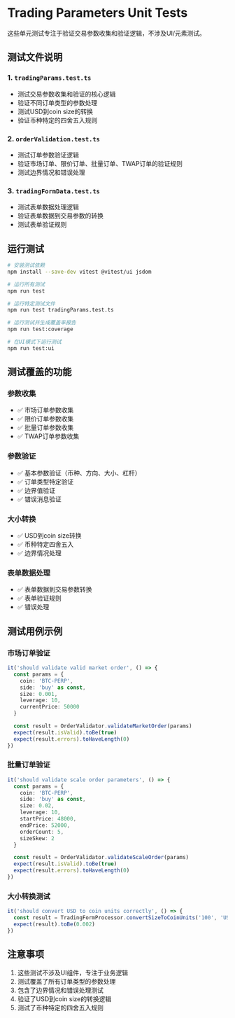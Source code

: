# Trading Parameters Unit Tests

这些单元测试专注于验证交易参数收集和验证逻辑，不涉及UI/元素测试。

## 测试文件说明

### 1. `tradingParams.test.ts`
- 测试交易参数收集和验证的核心逻辑
- 验证不同订单类型的参数处理
- 测试USD到coin size的转换
- 验证币种特定的四舍五入规则

### 2. `orderValidation.test.ts`
- 测试订单参数验证逻辑
- 验证市场订单、限价订单、批量订单、TWAP订单的验证规则
- 测试边界情况和错误处理

### 3. `tradingFormData.test.ts`
- 测试表单数据处理逻辑
- 验证表单数据到交易参数的转换
- 测试表单验证规则

## 运行测试

```bash
# 安装测试依赖
npm install --save-dev vitest @vitest/ui jsdom

# 运行所有测试
npm run test

# 运行特定测试文件
npm run test tradingParams.test.ts

# 运行测试并生成覆盖率报告
npm run test:coverage

# 在UI模式下运行测试
npm run test:ui
```

## 测试覆盖的功能

### 参数收集
- ✅ 市场订单参数收集
- ✅ 限价订单参数收集
- ✅ 批量订单参数收集
- ✅ TWAP订单参数收集

### 参数验证
- ✅ 基本参数验证（币种、方向、大小、杠杆）
- ✅ 订单类型特定验证
- ✅ 边界值验证
- ✅ 错误消息验证

### 大小转换
- ✅ USD到coin size转换
- ✅ 币种特定四舍五入
- ✅ 边界情况处理

### 表单数据处理
- ✅ 表单数据到交易参数转换
- ✅ 表单验证规则
- ✅ 错误处理

## 测试用例示例

### 市场订单验证
```typescript
it('should validate valid market order', () => {
  const params = {
    coin: 'BTC-PERP',
    side: 'buy' as const,
    size: 0.001,
    leverage: 10,
    currentPrice: 50000
  }

  const result = OrderValidator.validateMarketOrder(params)
  expect(result.isValid).toBe(true)
  expect(result.errors).toHaveLength(0)
})
```

### 批量订单验证
```typescript
it('should validate scale order parameters', () => {
  const params = {
    coin: 'BTC-PERP',
    side: 'buy' as const,
    size: 0.02,
    leverage: 10,
    startPrice: 48000,
    endPrice: 52000,
    orderCount: 5,
    sizeSkew: 2
  }

  const result = OrderValidator.validateScaleOrder(params)
  expect(result.isValid).toBe(true)
  expect(result.errors).toHaveLength(0)
})
```

### 大小转换测试
```typescript
it('should convert USD to coin units correctly', () => {
  const result = TradingFormProcessor.convertSizeToCoinUnits('100', 'USD', 50000)
  expect(result).toBe(0.002)
})
```

## 注意事项

1. 这些测试不涉及UI组件，专注于业务逻辑
2. 测试覆盖了所有订单类型的参数处理
3. 包含了边界情况和错误处理测试
4. 验证了USD到coin size的转换逻辑
5. 测试了币种特定的四舍五入规则
